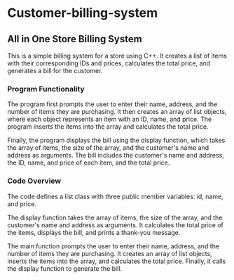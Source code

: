 # Customer-billing-system
## All in One Store Billing System
This is a simple billing system for a store using C++. It creates a list of items with their corresponding IDs and prices, calculates the total price, and generates a bill for the customer.

### Program Functionality
The program first prompts the user to enter their name, address, and the number of items they are purchasing. It then creates an array of list objects, where each object represents an item with an ID, name, and price. The program inserts the items into the array and calculates the total price.

Finally, the program displays the bill using the display function, which takes the array of items, the size of the array, and the customer's name and address as arguments. The bill includes the customer's name and address, the ID, name, and price of each item, and the total price.

### Code Overview
The code defines a list class with three public member variables: id, name, and price.

The display function takes the array of items, the size of the array, and the customer's name and address as arguments. It calculates the total price of the items, displays the bill, and prints a thank-you message.

The main function prompts the user to enter their name, address, and the number of items they are purchasing. It creates an array of list objects, inserts the items into the array, and calculates the total price. Finally, it calls the display function to generate the bill.
